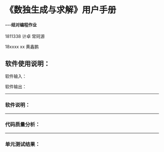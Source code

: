 # 《数独生成与求解》用户手册

#### ---结对编程作业

1811338 计卓 常珂源

18xxxx xx 黄鑫鹏

## 软件使用说明：

软件输入：



软件输出：



---



### 软件说明：







---

### 代码质量分析：



---

### 单元测试结果：

